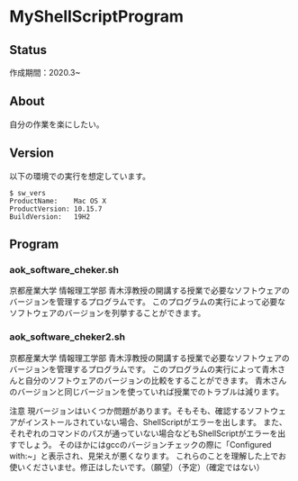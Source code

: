 # MyShellScriptProgram

## Status
作成期間：2020.3~　

## About
自分の作業を楽にしたい。

## Version
以下の環境での実行を想定しています。
```
$ sw_vers
ProductName:	Mac OS X
ProductVersion:	10.15.7
BuildVersion:	19H2
```

## Program
### aok_software_cheker.sh 
京都産業大学 情報理工学部 青木淳教授の開講する授業で必要なソフトウェアのバージョンを管理するプログラムです。
このプログラムの実行によって必要なソフトウェアのバージョンを列挙することができます。

### aok_software_cheker2.sh 
京都産業大学 情報理工学部 青木淳教授の開講する授業で必要なソフトウェアのバージョンを管理するプログラムです。
このプログラムの実行によって青木さんと自分のソフトウェアのバージョンの比較をすることができます。
青木さんのバージョンと同じバージョンを使っていれば授業でのトラブルは減ります。

注意
現バージョンはいくつか問題があります。そもそも、確認するソフトウェアがインストールされていない場合、ShellScriptがエラーを出します。
また、それぞれのコマンドのパスが通っていない場合などもShellScriptがエラーを出すでしょう。
そのほかにはgccのバージョンチェックの際に「Configured with:~」と表示され、見栄えが悪くなります。
これらのことを理解した上でお使いくださいませ。修正はしたいです。（願望）（予定）（確定ではない）
